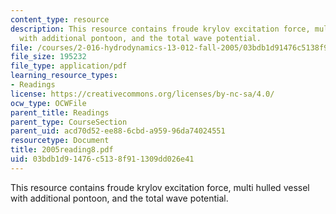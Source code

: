 ```yaml
---
content_type: resource
description: This resource contains froude krylov excitation force, multi hulled vessel
  with additional pontoon, and the total wave potential.
file: /courses/2-016-hydrodynamics-13-012-fall-2005/03bdb1d91476c5138f911309dd026e41_2005reading8.pdf
file_size: 195232
file_type: application/pdf
learning_resource_types:
- Readings
license: https://creativecommons.org/licenses/by-nc-sa/4.0/
ocw_type: OCWFile
parent_title: Readings
parent_type: CourseSection
parent_uid: acd70d52-ee88-6cbd-a959-96da74024551
resourcetype: Document
title: 2005reading8.pdf
uid: 03bdb1d9-1476-c513-8f91-1309dd026e41
---
```

This resource contains froude krylov excitation force, multi hulled vessel with additional pontoon, and the total wave potential.